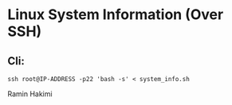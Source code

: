 # Linux System Information (Over SSH)
## Cli:
	ssh root@IP-ADDRESS -p22 'bash -s' < system_info.sh
  Ramin Hakimi
